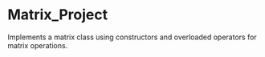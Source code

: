 # Matrix_Project
Implements a matrix class using constructors and overloaded operators for matrix operations.
